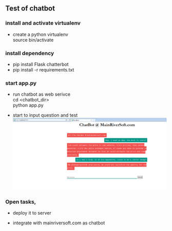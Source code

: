 ## Test of chatbot

### install and activate virtualenv

- create a python virtualenv <br>
 source <virtualenv>bin/activate
 
### install dependency

- pip install Flask chatterbot <br>
- pip install -r requirements.txt


### start app.py  
- run chatbot  as web serivce <br>
   cd <chatbot_dir> <br>
   python app.py

- start to input question and test <br>
  ![screenshot](screenshot/chatbot_flask.PNG)



### Open tasks, 

- deploy it to server 

- integrate with mainriversoft.com as chatbot

